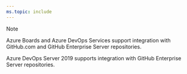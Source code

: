 ```yaml
---
ms.topic: include
---
```


> [!NOTE]  
> Azure Boards and Azure DevOps Services support integration with GitHub.com and GitHub Enterprise Server repositories.
>
> Azure DevOps Server 2019 supports integration with GitHub Enterprise Server repositories.
